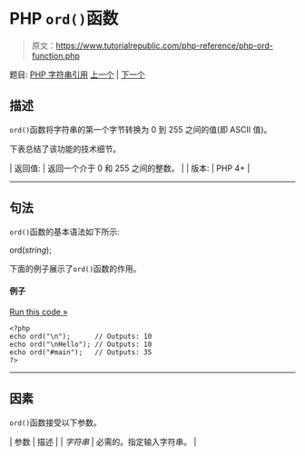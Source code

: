 # PHP `ord()`函数

> 原文：<https://www.tutorialrepublic.com/php-reference/php-ord-function.php>

题目: [PHP 字符串引用](php-string-functions.php) [上一个](php-number-format-function.php) | [下一个](php-parse-str-function.php)

## 描述

`ord()`函数将字符串的第一个字节转换为 0 到 255 之间的值(即 ASCII 值)。

下表总结了该功能的技术细节。

| 返回值: | 返回一个介于 0 和 255 之间的整数。 |
| 版本: | PHP 4+ |

* * *

## 句法

`ord()`函数的基本语法如下所示:

ord(*string*);

下面的例子展示了`ord()`函数的作用。

#### 例子

[Run this code »](../codelab.php?topic=php&file=convert-the-first-byte-of-a-string-to-ascii-value "Run this code to view the output")

```
<?php
echo ord("\n");      // Outputs: 10
echo ord("\nHello"); // Outputs: 10
echo ord("#main");   // Outputs: 35
?>
```

* * *

## 因素

`ord()`函数接受以下参数。

| 参数 | 描述 |
| *字符串* | 必需的。指定输入字符串。 |